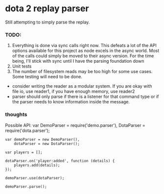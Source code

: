 dota 2 replay parser
===

Still attempting to simply parse the replay.

### TODO:
1. Everything is done via sync calls right now.  This defeats a lot of the API options available for this project as node excels in the async world.  Most of the calls could simply be moved to their async version.  For the time being, I'll stick with sync until I have the parsing foundation down
1. Unit tests
1. The number of filesystem reads may be too high for some use cases.  Some testing will need to be done.
  * consider writing the reader as a modular system.  If you are okay with file io, use reader1, if you have enough memory, use reader2
  * parser should only parse if there is a listener for that command type or if the parser needs to know information inside the message.

### thoughts

Possible API:
    var DemoParser = require('demo.parser'),
        DotaParser = require('dota.parser');

    var demoParser = new DemoParser(),
        dotaParser = new DotaParser();

    var players = [];

    dotaParser.on('player:added', function (details) {
        players.add(details);
    });

    demoParser.use(dotaParser);

    demoParser.parse();

